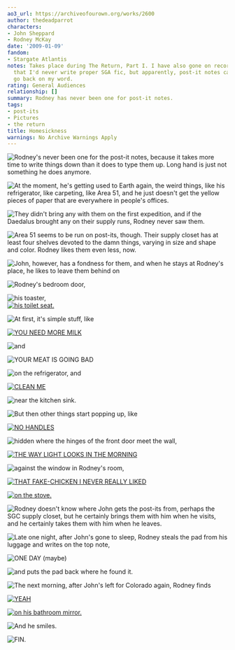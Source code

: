 ```yaml
---
ao3_url: https://archiveofourown.org/works/2600
author: thedeadparrot
characters:
- John Sheppard
- Rodney McKay
date: '2009-01-09'
fandom:
- Stargate Atlantis
notes: Takes place during The Return, Part I. I have also gone on record as saying
  that I'd never write proper SGA fic, but apparently, post-it notes can get me to
  go back on my word.
rating: General Audiences
relationship: []
summary: Rodney has never been one for post-it notes.
tags:
- post-its
- Pictures
- the return
title: Homesickness
warnings: No Archive Warnings Apply
---
```


![Rodney's never been one for the post-it notes, because it takes more time to write things down than it does to type them up. Long hand is just not something he does anymore.](http://dl.dropbox.com/u/2436187/homesickness/p01.JPG "Rodney's never been one for the post-it notes, because it takes more time to write things down than it does to type them up. Long hand is just not something he does anymore.")




![At the moment, he's getting used to Earth again, the weird things, like his refrigerator, like carpeting, like Area 51, and he just doesn't get the yellow pieces of paper that are everywhere in people's offices.](http://dl.dropbox.com/u/2436187/homesickness/p02.JPG "At the moment, he's getting used to Earth again, the weird things, like his refrigerator, like carpeting, like Area 51, and he just doesn't get the yellow pieces of paper that are everywhere in people's offices.")



![They didn't bring any with them on the first expedition, and if the Daedalus brought any on their supply runs, Rodney never saw them.](http://dl.dropbox.com/u/2436187/homesickness/p03.JPG "They didn't bring any with them on the first expedition, and if the Daedalus brought any on their supply runs, Rodney never saw them.")



![Area 51 seems to be run on post-its, though. Their supply closet has at least four shelves devoted to the damn things, varying in size and shape and color. Rodney likes them even less, now.](http://dl.dropbox.com/u/2436187/homesickness/p04.JPG "Area 51 seems to be run on post-its, though. Their supply closet has at least four shelves devoted to the damn things, varying in size and shape and color. Rodney likes them even less, now.")



![John, however, has a fondness for them, and when he stays at Rodney's place, he likes to leave them behind on](http://dl.dropbox.com/u/2436187/homesickness/p05.JPG "John, however, has a fondness for them, and when he stays at Rodney's place, he likes to leave them behind on")



![Rodney's bedroom door,](http://dl.dropbox.com/u/2436187/homesickness/p06.JPG "Rodney's bedroom door,")



![his toaster,](http://dl.dropbox.com/u/2436187/homesickness/p07.JPG "his toaster,")  
[![his toilet seat.](http://dl.dropbox.com/u/2436187/homesickness/p08.JPG "his toilet seat.")](http://dl.dropbox.com/u/2436187/homesickness/p08_large.JPG)
  
![At first, it's simple stuff, like](http://dl.dropbox.com/u/2436187/homesickness/p09.JPG "At first, it's simple stuff, like")



[![YOU NEED MORE MILK](http://dl.dropbox.com/u/2436187/homesickness/p10_1.JPG "YOU NEED MORE MILK")](http://dl.dropbox.com/u/2436187/homesickness/p10.JPG)




![and](http://dl.dropbox.com/u/2436187/homesickness/p10_2.JPG "and")



![YOUR MEAT IS GOING BAD](http://dl.dropbox.com/u/2436187/homesickness/p10_3.JPG "YOUR MEAT IS GOING BAD")



![on the refrigerator, and](http://dl.dropbox.com/u/2436187/homesickness/p10_4.JPG "on the refrigerator, and")



[![CLEAN ME](http://dl.dropbox.com/u/2436187/homesickness/p11_1.JPG "CLEAN ME")](http://dl.dropbox.com/u/2436187/homesickness/p11.JPG)




![near the kitchen sink.](http://dl.dropbox.com/u/2436187/homesickness/p11_2.JPG "near the kitchen sink.")



![But then other things start popping up, like](http://dl.dropbox.com/u/2436187/homesickness/p12.JPG "But then other things start popping up, like")



[![NO HANDLES](http://dl.dropbox.com/u/2436187/homesickness/p13_1.JPG "NO HANDLES")](http://dl.dropbox.com/u/2436187/homesickness/p13.JPG)




![hidden where the hinges of the front door meet the wall,](http://dl.dropbox.com/u/2436187/homesickness/p13_2.JPG "hidden where the hinges of the front door meet the wall,")  




[![THE WAY LIGHT LOOKS IN THE MORNING](http://dl.dropbox.com/u/2436187/homesickness/p14_1.JPG "THE WAY LIGHT LOOKS IN THE MORNING")](http://dl.dropbox.com/u/2436187/homesickness/p14.JPG)




![against the window in Rodney's room,](http://dl.dropbox.com/u/2436187/homesickness/p14_2.JPG "against the window in Rodney's room,")





[![THAT FAKE-CHICKEN I NEVER REALLY LIKED](http://dl.dropbox.com/u/2436187/homesickness/p15_1.JPG "THAT FAKE-CHICKEN I NEVER REALLY LIKED")](http://dl.dropbox.com/u/2436187/homesickness/p15.JPG)

[![on the stove.](http://dl.dropbox.com/u/2436187/homesickness/p15_2.JPG "on the stove.")](http://dl.dropbox.com/u/2436187/homesickness/p15.JPG)


![Rodney doesn't know where John gets the post-its from, perhaps the SGC supply closet, but he certainly brings them with him when he visits, and he certainly takes them with him when he leaves.](http://dl.dropbox.com/u/2436187/homesickness/p16.JPG "Rodney doesn't know where John gets the post-its from, perhaps the SGC supply closet, but he certainly brings them with him when he visits, and he certainly takes them with him when he leaves.")



![Late one night, after John's gone to sleep, Rodney steals the pad from his luggage and writes on the top note,](http://dl.dropbox.com/u/2436187/homesickness/p17.JPG "Late one night, after John's gone to sleep, Rodney steals the pad from his luggage and writes on the top note,")



![ONE DAY (maybe)](http://dl.dropbox.com/u/2436187/homesickness/p18.JPG "ONE DAY (maybe)")



![and puts the pad back where he found it.](http://dl.dropbox.com/u/2436187/homesickness/p19.JPG "and puts the pad back where he found it.")



![The next morning, after John's left for Colorado again, Rodney finds](http://dl.dropbox.com/u/2436187/homesickness/p20.JPG "The next morning, after John's left for Colorado again, Rodney finds")





[![YEAH](http://dl.dropbox.com/u/2436187/homesickness/p21_1.JPG "YEAH")](http://dl.dropbox.com/u/2436187/homesickness/p21.JPG)

[![on his bathroom mirror.](http://dl.dropbox.com/u/2436187/homesickness/p21_2.JPG "on his bathroom mirror.")](http://dl.dropbox.com/u/2436187/homesickness/p21.JPG)


![And he smiles.](http://dl.dropbox.com/u/2436187/homesickness/p22.JPG "And he smiles.")



![FIN.](http://dl.dropbox.com/u/2436187/homesickness/p23.JPG "FIN.")